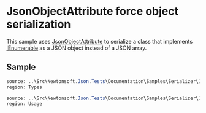 ﻿# JsonObjectAttribute force object serialization

This sample uses [JsonObjectAttribute](/api/newtonsoft/json/jsonobjectattribute/) to serialize a class that implements [IEnumerable](T:System.Collections.Generic.IEnumerable) as a JSON object instead of a JSON array.

## Sample

```csharp Types
source: ..\Src\Newtonsoft.Json.Tests\Documentation\Samples\Serializer\JsonObjectAttributeOverrideIEnumerable.cs
region: Types
```

```csharp Usage
source: ..\Src\Newtonsoft.Json.Tests\Documentation\Samples\Serializer\JsonObjectAttributeOverrideIEnumerable.cs
region: Usage
```
